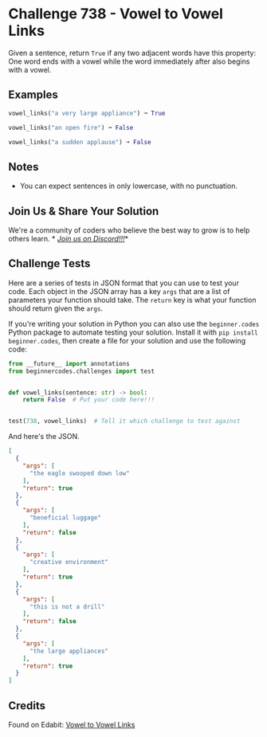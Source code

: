 # Challenge 738 - Vowel to Vowel Links

Given a sentence, return `True` if any two adjacent words have this property: One word ends with a vowel while the
word immediately after also begins with a vowel.

## Examples

```python
vowel_links("a very large appliance") ➞ True

vowel_links("an open fire") ➞ False

vowel_links("a sudden applause") ➞ False
```

## Notes

- You can expect sentences in only lowercase, with no punctuation.

## Join Us & Share Your Solution

We're a community of coders who believe the best way to grow is to help others learn. *
*[Join us on Discord!!!](https://discord.gg/sfHykntuGy)**

## Challenge Tests

Here are a series of tests in JSON format that you can use to test your code. Each object in the JSON array has a
key `args` that are a list of parameters your function should take. The `return` key is what your function should return
given the `args`.

If you're writing your solution in Python you can also use the `beginner.codes` Python package to automate testing your
solution. Install it with `pip install beginner.codes`, then create a file for your solution and use the following code:

```python
from __future__ import annotations
from beginnercodes.challenges import test


def vowel_links(sentence: str) -> bool:
    return False  # Put your code here!!!


test(738, vowel_links)  # Tell it which challenge to test against
```

And here's the JSON.

```json
[
  {
    "args": [
      "the eagle swooped down low"
    ],
    "return": true
  },
  {
    "args": [
      "beneficial luggage"
    ],
    "return": false
  },
  {
    "args": [
      "creative environment"
    ],
    "return": true
  },
  {
    "args": [
      "this is not a drill"
    ],
    "return": false
  },
  {
    "args": [
      "the large appliances"
    ],
    "return": true
  }
]
```

## Credits

Found on Edabit: [Vowel to Vowel Links](https://edabit.com/challenge/PxxZprxCjDrzaTcLQ)
